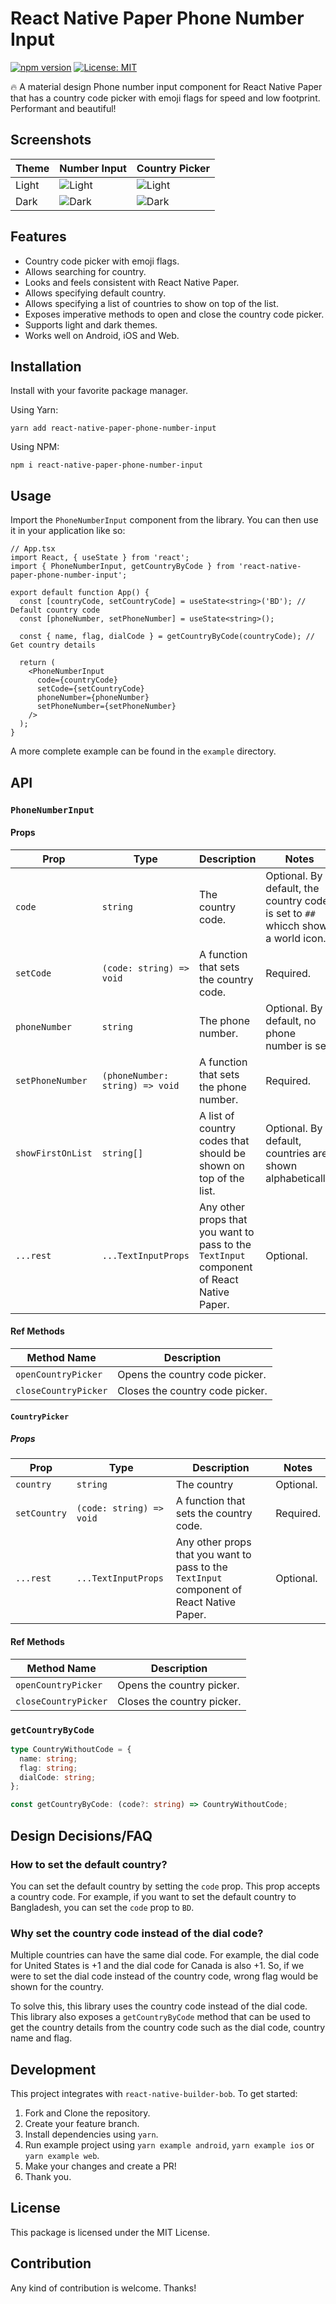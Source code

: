 # React Native Paper Phone Number Input

[![npm version](https://badge.fury.io/js/react-native-paper-phone-number-input.svg)](https://badge.fury.io/js/react-native-paper-phone-number-input)
[![License: MIT](https://img.shields.io/badge/License-MIT-yellow.svg)](https://opensource.org/licenses/MIT)

🔥 A material design Phone number input component for React Native Paper that has a country code picker with emoji flags for speed and low footprint. Performant and beautiful!

## Screenshots

| Theme | Number Input                                    | Country Picker                                   |
| ----- | ----------------------------------------------- | ------------------------------------------------ |
| Light | ![Light](/screenshots/input-light.png?raw=true) | ![Light](/screenshots/picker-light.png?raw=true) |
| Dark  | ![Dark](./screenshots/input-dark.png?raw=true)  | ![Dark](/screenshots/picker-dark.png?raw=true)   |

## Features

- Country code picker with emoji flags.
- Allows searching for country.
- Looks and feels consistent with React Native Paper.
- Allows specifying default country.
- Allows specifying a list of countries to show on top of the list.
- Exposes imperative methods to open and close the country code picker.
- Supports light and dark themes.
- Works well on Android, iOS and Web.

## Installation

Install with your favorite package manager.

Using Yarn:

```
yarn add react-native-paper-phone-number-input
```

Using NPM:

```
npm i react-native-paper-phone-number-input
```

## Usage

Import the `PhoneNumberInput` component from the library. You can then use it in your application like so:

```tsx
// App.tsx
import React, { useState } from 'react';
import { PhoneNumberInput, getCountryByCode } from 'react-native-paper-phone-number-input';

export default function App() {
  const [countryCode, setCountryCode] = useState<string>('BD'); // Default country code
  const [phoneNumber, setPhoneNumber] = useState<string>();

  const { name, flag, dialCode } = getCountryByCode(countryCode); // Get country details

  return (
    <PhoneNumberInput
      code={countryCode}
      setCode={setCountryCode}
      phoneNumber={phoneNumber}
      setPhoneNumber={setPhoneNumber}
    />
  );
}
```

A more complete example can be found in the `example` directory.

## API

### `PhoneNumberInput`

#### Props

| Prop              | Type                            | Description                                                                               | Notes                                                                            |
| ----------------- | ------------------------------- | ----------------------------------------------------------------------------------------- | -------------------------------------------------------------------------------- |
| `code`            | `string`                        | The country code.                                                                         | Optional. By default, the country code is set to `##` whicch shows a world icon. |
| `setCode`         | `(code: string) => void`        | A function that sets the country code.                                                    | Required.                                                                        |
| `phoneNumber`     | `string`                        | The phone number.                                                                         | Optional. By default, no phone number is set.                                    |
| `setPhoneNumber`  | `(phoneNumber: string) => void` | A function that sets the phone number.                                                    | Required.                                                                        |
| `showFirstOnList` | `string[]`                      | A list of country codes that should be shown on top of the list.                          | Optional. By default, countries are shown alphabetically.                        |
| `...rest`         | `...TextInputProps`             | Any other props that you want to pass to the `TextInput` component of React Native Paper. | Optional.                                                                        |

#### Ref Methods

| Method Name          | Description                     |
| -------------------- | ------------------------------- |
| `openCountryPicker`  | Opens the country code picker.  |
| `closeCountryPicker` | Closes the country code picker. |

#### `CountryPicker`

##### Props

| Prop         | Type                     | Description                                                                               | Notes     |
| ------------ | ------------------------ | ----------------------------------------------------------------------------------------- | --------- |
| `country`    | `string`                 | The country                                                                               | Optional. |
| `setCountry` | `(code: string) => void` | A function that sets the country code.                                                    | Required. |
| `...rest`    | `...TextInputProps`      | Any other props that you want to pass to the `TextInput` component of React Native Paper. | Optional. |

#### Ref Methods

| Method Name          | Description                |
| -------------------- | -------------------------- |
| `openCountryPicker`  | Opens the country picker.  |
| `closeCountryPicker` | Closes the country picker. |

### `getCountryByCode`

```ts
type CountryWithoutCode = {
  name: string;
  flag: string;
  dialCode: string;
};

const getCountryByCode: (code?: string) => CountryWithoutCode;
```

## Design Decisions/FAQ

### How to set the default country?

You can set the default country by setting the `code` prop. This prop accepts a country code. For example, if you want to set the default country to Bangladesh, you can set the `code` prop to `BD`.

### Why set the country code instead of the dial code?

Multiple countries can have the same dial code. For example, the dial code for United States is +1 and the dial code for Canada is also +1. So, if we were to set the dial code instead of the country code, wrong flag would be shown for the country.

To solve this, this library uses the country code instead of the dial code. This library also exposes a `getCountryByCode` method that can be used to get the country details from the country code such as the dial code, country name and flag.

## Development

This project integrates with `react-native-builder-bob`. To get started:

1. Fork and Clone the repository.
2. Create your feature branch.
3. Install dependencies using `yarn`.
4. Run example project using `yarn example android`, `yarn example ios` or `yarn example web`.
5. Make your changes and create a PR!
6. Thank you.

## License

This package is licensed under the MIT License.

## Contribution

Any kind of contribution is welcome. Thanks!
